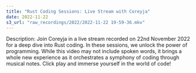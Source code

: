 ```yaml
---
title: "Rust Coding Sessions: Live Stream with Coreyja"
date: 2022-11-22
s3_url: "raw_recordings/2022/2022-11-22 19-59-36.mkv"
---
```


Description:
Join Coreyja in a live stream recorded on 22nd November 2022 for a deep dive into Rust coding. In these sessions, we unlock the power of programming. While this video may not include spoken words, it brings a whole new experience as it orchestrates a symphony of coding through musical notes. Click play and immerse yourself in the world of code!
